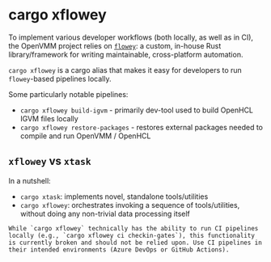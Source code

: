 # cargo xflowey

To implement various developer workflows (both locally, as well as in CI), the
OpenVMM project relies on [`flowey`](./flowey/flowey.md): a custom, in-house Rust library/framework
for writing maintainable, cross-platform automation.

`cargo xflowey` is a cargo alias that makes it easy for developers to run
`flowey`-based pipelines locally.

Some particularly notable pipelines:

- `cargo xflowey build-igvm` - primarily dev-tool used to build OpenHCL IGVM files locally
- `cargo xflowey restore-packages` - restores external packages needed to compile and run OpenVMM / OpenHCL

## `xflowey` vs `xtask`

In a nutshell:

- `cargo xtask`: implements novel, standalone tools/utilities
- `cargo xflowey`: orchestrates invoking a sequence of tools/utilities, without
  doing any non-trivial data processing itself


```admonish warning
While `cargo xflowey` technically has the ability to run CI pipelines locally (e.g., `cargo xflowey ci checkin-gates`), this functionality is currently broken and should not be relied upon. Use CI pipelines in their intended environments (Azure DevOps or GitHub Actions).
```
